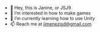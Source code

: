 - 👋 Hey, this is Janine, or JSJ9
- 👀 I’m interested in how to make games
- 🌱 I’m currently learning how to use Unity
- 📫 Reach me at jimenezjsd@gmail.com

<!---
JSJ9/JSJ9 is a ✨ special ✨ repository because its `README.md` (this file) appears on your GitHub profile.
You can click the Preview link to take a look at your changes.
--->
